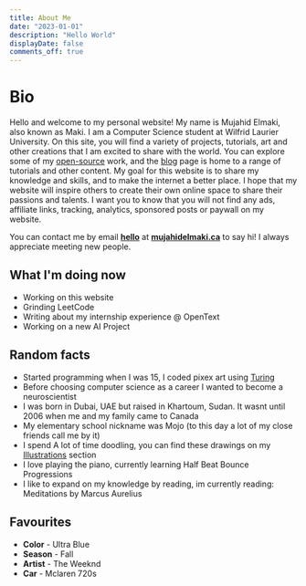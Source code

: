 ```yaml
---
title: About Me
date: "2023-01-01"
description: "Hello World"
displayDate: false
comments_off: true
---
```


# Bio

Hello and welcome to my personal website! My name is Mujahid Elmaki, also known as Maki. I am a Computer Science student at Wilfrid Laurier University. On this site, you will find a variety of projects, tutorials, art and other creations that I am excited to share with the world. You can explore some of my [open-source](/projects) work, and the [blog](/blog) page is home to a range of tutorials and other content. My goal for this website is to share my knowledge and skills, and to make the internet a better place. I hope that my website will inspire others to create their own online space to share their passions and talents. I want you to know that you will not find any ads, affiliate links, tracking, analytics, sponsored posts or paywall on my website.

You can contact me by email <ins>**hello**</ins> at <ins>**mujahidelmaki.ca**</ins> to say hi! I always appreciate meeting new people.

## What I'm doing now

- Working on this website
- Grinding LeetCode
- Writing about my internship experience @ OpenText
- Working on a new AI Project

## Random facts

- Started programming when I was 15, I coded pixex art using <ins>[Turing](<https://en.wikipedia.org/wiki/Turing_(programming_language)>)</ins>
- Before choosing computer science as a career I wanted to become a neuroscientist
- I was born in Dubai, UAE but raised in Khartoum, Sudan. It wasnt until 2006 when me and my family came to Canada
- My elementary school nickname was Mojo (to this day a lot of my close friends call me by it)
- I spend A lot of time doodling, you can find these drawings on my [Illustrations](http://localhost:8000/illustration/) section
- I love playing the piano, currently learning Half Beat Bounce Progressions
- I like to expand on my knowledge by reading, im currently reading: Meditations by Marcus Aurelius

## Favourites

- **Color** - Ultra Blue
- **Season** - Fall
- **Artist** - The Weeknd
- **Car** - Mclaren 720s
